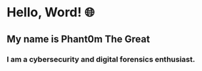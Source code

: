 # Hello, Word! 🌐

## My name is Phant0m The Great

### I am a cybersecurity and digital forensics enthusiast.
